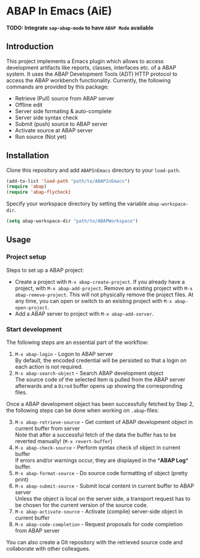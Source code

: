 # ABAP In Emacs (AiE)

**TODO: Integrate `sap-abap-mode` to have `ABAP Mode` available**

## Introduction

This project implements a Emacs plugin which allows to access development artifacts like reports,
classes, interfaces etc. of a ABAP system. It uses the ABAP Development Tools (ADT) HTTP protocol
to access the ABAP workbench functionality. Currently, the following commands are provided by this
package:

- Retrieve (Pull) source from ABAP server
- Offline edit
- Server side formating & auto-complete
- Server side syntax check
- Submit (push) source to ABAP server
- Activate source at ABAP server
- Run source (Not yet)

## Installation

Clone this repository and add `ABAPInEmacs` directory to your `load-path`.
```cl
(add-to-list 'load-path "path/to/ABAPInEmacs")
(require 'abap)
(require 'abap-flycheck)
```
Specify your workspace directory by setting the variable `abap-workspace-dir`.
```cl
(setq abap-workspace-dir "path/to/ABAPWorkspace")
```

## Usage

### Project setup

Steps to set up a ABAP project:

- Create a project with `M-x abap-create-project`.
  If you already have a project, with `M-x abap-add-project`.
  Remove an existing project with `M-x abap-remove-project`. This will not physically remove the
  project files.
  At any time, you can open or switch to an existing project with `M-x abap-open-project`.
- Add a ABAP server to project with `M-x abap-add-server`.

### Start development

The following steps are an essential part of the workflow:

1. `M-x abap-login` - Logon to ABAP server\
    By default, the encoded credential will be persisted so that a login on each action is not
    required.
2. `M-x abap-search-object` - Search ABAP development object\
    The source code of the selected item is pulled from the ABAP server afterwards and a `Dired`
    buffer opens up showing the corresponding files.

Once a ABAP development object has been successfully fetched by Step 2, the following steps can be
done when working on `.abap`-files:

3. `M-x abap-retrieve-source` - Get content of ABAP development object in current buffer from server\
    Note that after a successful fetch of the data the buffer has to be reverted manually!
    (`M-x revert-buffer`)
4. `M-x abap-check-source` - Perform syntax check of object in current buffer\
    If errors and/or warnings occur, they are displayed in the \***ABAP Log**\* buffer.
5. `M-x abap-format-source` - Do source code formatting of object (pretty print)
6. `M-x abap-submit-source` - Submit local content in current buffer to ABAP server\
    Unless the object is local on the server side, a transport request has to be chosen for the
    current version of the source code.
7. `M-x abap-activate-source` - Activate (compile) server-side object in current buffer
8. `M-x abap-code-completion` - Request proposals for code completion from ABAP server

You can also create a Git repository with the retrieved source code and collaborate with other colleagues.
